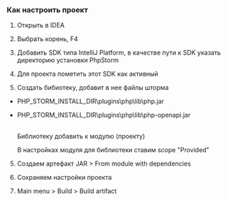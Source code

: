 ### Как настроить проект

1) Открыть в IDEA

2) Выбрать корень, F4

3) Добавить SDK типа IntelliJ Platform, в качестве пути к SDK указать директорию установки PhpStorm

4) Для проекта пометить этот SDK как активный

4) Создать бибиотеку, добавит в нее файлы шторма

- PHP_STORM_INSTALL_DIR\plugins\php\lib\php.jar
- PHP_STORM_INSTALL_DIR\plugins\php\lib\php-openapi.jar<br/><br/>
    
    Библиотеку добавить к модулю (проекту)
    
    В настройках модуля для библиотеки ставим scope "Provided"
    
5) Создаем артефакт JAR > From module with dependencies

6) Сохраняем настройки проекта

7) Main menu > Build > Build artifact